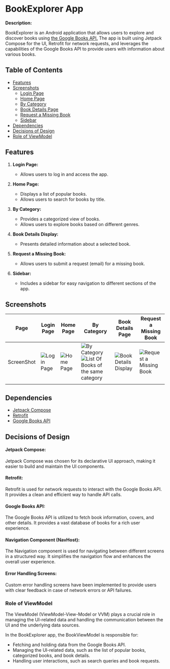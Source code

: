 # BookExplorer App

**Description:**

BookExplorer is an Android application that allows users to explore and discover books using [the Google Books API.](https://developers.google.com/books/docs/v1/using) The app is built using Jetpack Compose for the UI, Retrofit for network requests, and leverages the capabilities of the Google Books API to provide users with information about various books.

## Table of Contents

- [Features](#features)
- [Screenshots](#screenshots)
   - [Login Page](#login-page)
   - [Home Page](#home-page)
   - [By Category](#by-category)
   - [Book Details Page](#book-details-display)
   - [Request a Missing Book](#request-a-missing-book)
   - [Sidebar](#sidebar)
- [Dependencies](#dependencies)
- [Decisions of Design](#decisions-of-design)
- [Role of ViewModel](#role-of-viewmodel)

## Features

1. **Login Page:**
   - Allows users to log in and access the app.
   

2. **Home Page:**
   - Displays a list of popular books.
   - Allows users to search for books by title.


3. **By Category:**
   - Provides a categorized view of books.
   - Allows users to explore books based on different genres.  
   

4. **Book Details Display:**
   - Presents detailed information about a selected book.


5. **Request a Missing Book:**
   - Allows users to submit a request (email) for a missing book.


6. **Sidebar:**
   - Includes a sidebar for easy navigation to different sections of the app.


## Screenshots

| Page       | Login Page                                                                      | Home Page                               | By Category                                                                                                                                                                              | Book Details Page                                                                         | Request a Missing Book                                  |
|------------|---------------------------------------------------------------------------------|-----------------------------------------|------------------------------------------------------------------------------------------------------------------------------------------------------------------------------------------|-------------------------------------------------------------------------------------------|---------------------------------------------------------|
| ScreenShot | ![Login Page](https://drive.google.com/uc?id=19yAVoDRRCZ8-0vwj0B_qXRCs_mzgRh6Q) | ![Home Page](screenshots/home_page.png) | ![By Category](https://drive.google.com/uc?id=17rQDYypN52mJnw32O0lkqeBSAI5J1JKX) ![List Of Books of the same category](https://drive.google.com/uc?id=1tAshC6IskRVpqhEwEzlw68uKiIhyua6Q) | ![Book Details Display](https://drive.google.com/uc?id=1KvNbJu18Zov7joCW2IilH0CytxFLYpS7) | ![Request a Missing Book](screenshots/request_book.png) |                              
                                                                                                                          |




## Dependencies

- [Jetpack Compose](https://developer.android.com/jetpack/compose)
- [Retrofit](https://square.github.io/retrofit/)
- [Google Books API](https://developers.google.com/books)

## Decisions of Design

#### Jetpack Compose:

Jetpack Compose was chosen for its declarative UI approach, making it easier to build and maintain the UI components.

#### Retrofit:

Retrofit is used for network requests to interact with the Google Books API. It provides a clean and efficient way to handle API calls.

#### Google Books API:

The Google Books API is utilized to fetch book information, covers, and other details. It provides a vast database of books for a rich user experience.
#### Navigation Component (NavHost):

The Navigation component is used for navigating between different screens in a structured way. It simplifies the navigation flow and enhances the overall user experience.
#### Error Handling Screens:

Custom error handling screens have been implemented to provide users with clear feedback in case of network errors or API failures.
### Role of ViewModel
The ViewModel (ViewModel-View-Model or VVM) plays a crucial role in managing the UI-related data and handling the communication between the UI and the underlying data sources.

In the BookExplorer app, the BookViewModel is responsible for:

- Fetching and holding data from the Google Books API.
- Managing the UI-related data, such as the list of popular books, categorized books, and book details.
- Handling user interactions, such as search queries and book requests.

